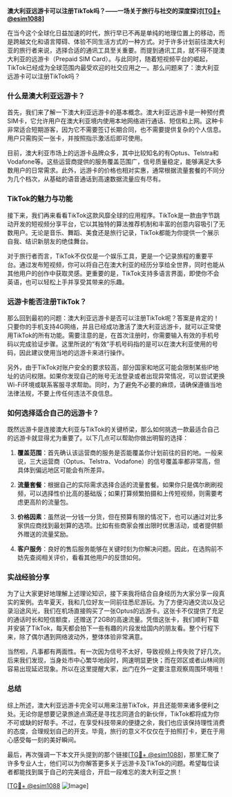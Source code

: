 **澳大利亚远游卡可以注册TikTok吗？——一场关于旅行与社交的深度探讨[[TG💪+ @esim1088](https://t.me/s/esim1088)]**

在当今这个全球化日益加速的时代，旅行早已不再是单纯的地理位置上的移动，而是跨越文化和语言障碍、体验不同生活方式的一种方式。对于许多计划前往澳大利亚的旅行者来说，选择合适的通讯工具至关重要。而提到通讯工具，就不得不提澳大利亚的远游卡（Prepaid SIM Card）。与此同时，随着短视频平台的崛起，TikTok已经成为全球范围内最受欢迎的社交应用之一。那么问题来了：澳大利亚远游卡可以注册TikTok吗？

### 什么是澳大利亚远游卡？

首先，我们来了解一下澳大利亚远游卡的基本概念。澳大利亚远游卡是一种预付费SIM卡，它允许用户在澳大利亚境内使用本地网络进行通话、短信和上网。这种卡非常适合短期游客，因为它不需要签订长期合同，也不需要提供复杂的个人信息。用户只需购买一张卡，并按照指示激活后即可使用。

目前，澳大利亚市场上的远游卡品牌众多，其中比较知名的有Optus、Telstra和Vodafone等。这些运营商提供的服务覆盖范围广，信号质量稳定，能够满足大多数用户的日常需求。此外，远游卡的价格也相对实惠，通常根据流量套餐的不同分为几个档次，从基础的语音通话到高速数据流量应有尽有。

### TikTok的魅力与功能

接下来，我们再来看看TikTok这款风靡全球的应用程序。TikTok是一款由字节跳动开发的短视频分享平台，它以其独特的算法推荐机制和丰富的创意内容吸引了无数用户。无论是音乐、舞蹈、美食还是旅行记录，TikTok都能为你提供一个展示自我、结识新朋友的绝佳舞台。

对于旅行者而言，TikTok不仅仅是一个娱乐工具，更是一个记录旅程的重要平台。通过发布短视频，你可以将自己在澳大利亚的经历分享给全世界，同时也能从其他用户的创作中获取灵感。更重要的是，TikTok支持多语言界面，即使你不会英语，也可以轻松上手并享受其带来的乐趣。

### 远游卡能否注册TikTok？

那么回到最初的问题：澳大利亚远游卡是否可以注册TikTok呢？答案是肯定的！只要你的手机支持4G网络，并且已经成功激活了澳大利亚远游卡，就可以正常使用TikTok的所有功能。需要注意的是，在首次注册时，你需要输入有效的手机号码以完成验证步骤。这里所说的“有效”手机号码指的是可以在澳大利亚使用的号码，因此建议使用当地的远游卡来进行操作。

另外，由于TikTok对账户安全的要求较高，部分国家和地区可能会限制某些IP地址的访问权限。如果你发现自己的账号无法登录或者出现异常情况，可以尝试更换Wi-Fi环境或联系客服寻求帮助。同时，为了避免不必要的麻烦，请确保遵循当地法律法规，不要上传任何违法不良信息。

### 如何选择适合自己的远游卡？

既然远游卡是连接澳大利亚与TikTok的关键桥梁，那么如何挑选一款最适合自己的远游卡就显得尤为重要了。以下几点可以帮助你做出明智的选择：

1. **覆盖范围**：首先确认该运营商的服务是否能覆盖你计划前往的目的地。一般来说，三大运营商（Optus、Telstra、Vodafone）的信号覆盖率都非常高，但具体到偏远地区可能会有所差异。
   
2. **流量套餐**：根据自己的实际需求选择合适的流量套餐。如果你只是偶尔刷刷视频，可以选择性价比高的基础版；如果打算频繁拍摄和上传短视频，则需要考虑更高阶的流量包。
   
3. **价格因素**：虽然说一分钱一分货，但在预算有限的情况下，也可以通过对比多家供应商找到最划算的选项。比如有些商家会推出限时优惠活动，或者提供额外赠送的流量奖励。
   
4. **客户服务**：良好的售后服务能够在关键时刻为你解决问题。因此，在选购前不妨先查阅相关评价，看看其他用户的反馈如何。

### 实战经验分享

为了让大家更好地理解上述理论知识，接下来我将结合自身经历为大家分享一段真实的案例。去年夏天，我和几位好友一同前往悉尼游玩。为了方便沟通交流以及记录沿途风光，我们在机场直接购买了一张Optus的远游卡。这张卡不仅提供了充足的通话时长和短信额度，还赠送了2GB的高速流量。凭借这张卡，我们顺利下载并安装了TikTok，每天都会拍下一些有趣的片段发给国内的朋友看。整个行程下来，除了偶尔遇到网络波动外，整体体验非常满意。

当然啦，凡事都有两面性。有一次因为信号不太好，导致视频上传失败了好几次。后来我们发现，当身处市中心繁华地段时，网速明显更快；而在郊区或者山林间则容易出现延迟现象。所以在这里提醒大家，出门在外一定要注意观察周围环境哦！

### 总结

综上所述，澳大利亚远游卡完全可以用来注册TikTok，并且还能带来诸多便利之处。无论你是想要记录旅途点滴还是寻找志同道合的新伙伴，TikTok都将成为你不可或缺的好帮手。不过，在享受科技带来的便捷之余，我们也应该保持理性消费的态度，合理规划自己的开支。毕竟，旅行的意义不仅仅在于拍照打卡，更在于用心感受每一刻的美好瞬间。

最后，再次强调一下本文开头提到的那个链接[[TG💪+ @esim1088](https://t.me/s/esim1088)]，那里汇聚了许多专业人士，他们可以为你解答更多关于远游卡及TikTok的问题。希望每位读者都能找到属于自己的完美组合，开启一段难忘的澳大利亚之旅！

[[TG💪+ @esim1088](https://t.me/s/esim1088) ![Image](https://i.postimg.cc/4NQfJmqS/Snipaste-2025-05-13-00-14-12.png)]
